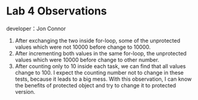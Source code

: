 # Lab 4 Observations
developer：Jon Connor
1. After exchanging the two inside for-loop, some of the unprotected values which were not 10000 before change to 10000.
2. After incrementing both values in the same for-loop,  the unprotected values which were  10000 before change to other number.
3. After counting only to 10 inside each task, we can find that all values change to 100.
I expect the counting number not to change in these tests, because it leads to a big mess.
With this observation, I can know the benefits of protected object and try to change it to protected version.